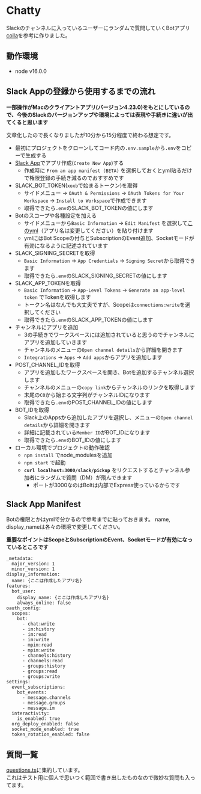 # Chatty

Slackのチャンネルに入っているユーザーにランダムで質問していくBotアプリ
[colla](https://colla.jp/)を参考に作りました。

## 動作環境

* node v16.0.0

## Slack Appの登録から使用するまでの流れ

**一部操作がMacのクライアントアプリ(バージョン4.23.0)をもとにしているので、今後のSlackのバージョンアップや環境によっては表現や手続きに違いが出てくると思います**

文章化したので長くなりましたが10分から15分程度で終わる想定です。

* 最初にプロジェクトをクローンしてコード内の`.env.sample`から`.env`をコピーで生成する
* [Slack App](https://api.slack.com/apps)でアプリ作成(`Create New App`)する
    * 作成時に `From an app manifest (BETA)` を選択しておくとyml貼るだけで権限登録の手続き減るのでおすすめです
* SLACK_BOT_TOKEN(`xoxb`で始まるトークン)を取得
    * サイドメニュー -> `OAuth & Permissions` -> `OAuth Tokens for Your Workspace` -> `Install to Workspace`で作成できます
    * 取得できたら`.env`のSLACK_BOT_TOKENの値にします
* Botのスコープや各種設定を加える
    * サイドメニューから`Basic Information` -> `Edit Manifest` を選択して[このyml](https://github.com/mittsu333/Chatty#Slack-App-Manifest)（アプリ名は変更してください）を貼り付けます
    * ymlにはBot Scopeの付与とSubscriptionのEvent追加、Socketモードが有効になるように記述されています
* SLACK_SIGNING_SECRETを取得
    * `Basic Information` -> `App Credentials` -> `Signing Secret`から取得できます
    * 取得できたら`.env`のSLACK_SIGNING_SECRETの値にします
* SLACK_APP_TOKENを取得
    * `Basic Information` -> `App-Level Tokens` -> `Generate an app-level token` でTokenを取得します
    * トークン名はなんでも大丈夫ですが、Scopeは`connections:write`を選択してください
    * 取得できたら`.env`のSLACK_APP_TOKENの値にします
* チャンネルにアプリを追加
    * 3の手続きでワークスペースには追加されていると思うのでチャンネルにアプリを追加していきます
    * チャンネルのメニューの`Open channel details`から詳細を開きます
    * `Integrations` -> `Apps` -> `Add apps`からアプリを追加します
* POST_CHANNEL_IDを取得
    * アプリを追加したワークスペースを開き、Botを追加するチャンネル選択します
    * チャンネルのメニューの`copy link`からチャンネルのリンクを取得します
    * 末尾の`C0`から始まる文字列がチャンネルIDになります
    * 取得できたら`.env`のPOST_CHANNEL_IDの値にします
* BOT_IDを取得
    * Slack上のAppsから追加したアプリを選択し、メニューの`Open channel details`から詳細を開きます
    * 詳細に記載されている`Member ID`がBOT_IDになります
    * 取得できたら`.env`のBOT_IDの値にします
* ローカル環境でプロジェクトの動作確認
    * `npm install` でnode_modulesを追加
    * `npm start` で起動
    * **`curl localhost:3000/slack/pickup`** をリクエストするとチャンネル参加者にランダムで質問（DM）が飛んできます
        * ポートが3000なのはBoltは内部でExpress使っているからです

## Slack App Manifest

Botの権限とかはymlで分かるので参考までに貼っておきます。
name, display_nameは各々の環境で変更してください。

**重要なポイントはScopeとSubscriptionのEvent、Socketモードが有効になっているところです**

```
_metadata:
  major_version: 1
  minor_version: 1
display_information:
  name: {ここは作成したアプリ名}
features:
  bot_user:
    display_name: {ここは作成したアプリ名}
    always_online: false
oauth_config:
  scopes:
    bot:
      - chat:write
      - im:history
      - im:read
      - im:write
      - mpim:read
      - mpim:write
      - channels:history
      - channels:read
      - groups:history
      - groups:read
      - groups:write
settings:
  event_subscriptions:
    bot_events:
      - message.channels
      - message.groups
      - message.im
  interactivity:
    is_enabled: true
  org_deploy_enabled: false
  socket_mode_enabled: true
  token_rotation_enabled: false
```

## 質問一覧

[questions.ts](https://github.com/mittsu333/Chatty/blob/main/src/data/questions.ts#L15)に集約しています。  
これはテスト用に個人で思いつく範囲で書き出したものなので微妙な質問も入ってます。


